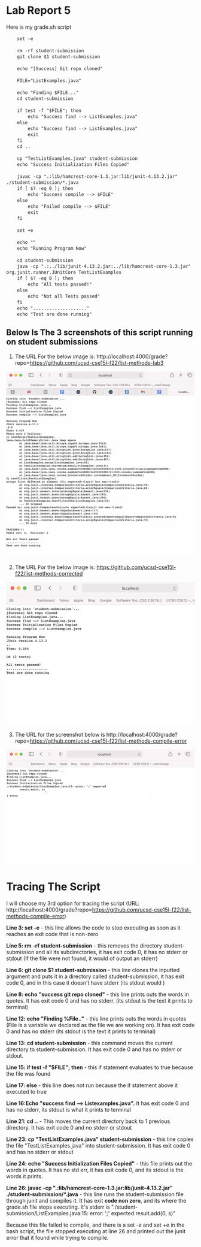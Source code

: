 # Lab Report 5

Here is my grade.sh script 

 

        set -e

        rm -rf student-submission
        git clone $1 student-submission

        echo "[Success] Git repo cloned"

        FILE="ListExamples.java"

        echo "Finding $FILE..."
        cd student-submission

        if test -f "$FILE"; then
            echo "Success find --> ListExamples.java"
        else 
            echo "Success find --> ListExamples.java"
            exit
        fi
        cd ..

        cp "TestListExamples.java" student-submission
        echo "Success Initialization Files Copied"

        javac -cp ".:lib/hamcrest-core-1.3.jar:lib/junit-4.13.2.jar" ./student-submission/*.java
        if [ $? -eq 0 ]; then
            echo "Success compile --> $FILE"
        else
            echo "Failed compile --> $FILE"
            exit
        fi

        set +e

        echo ""
        echo "Running Program Now"

        cd student-submission
        java -cp ".:../lib/junit-4.13.2.jar:../lib/hamcrest-core-1.3.jar" org.junit.runner.JUnitCore TestListExamples
        if [ $? -eq 0 ]; then
            echo "All tests passed!"
        else
            echo "Not all Tests passed"
        fi
        echo "...................."
        echo "Test are done running"

## Below Is The 3 screenshots of this script running on student submissions


1. The URL For the below image is: http://localhost:4000/grade?repo=https://github.com/ucsd-cse15l-f22/list-methods-lab3

 ![screenshot 1](lab-5-bash1.png)


2. The URL For the below image is: https://github.com/ucsd-cse15l-f22/list-methods-corrected

![screenshot 2](lab-5-bash2.png)


3. The URL for the screenshot below is http://localhost:4000/grade?repo=https://github.com/ucsd-cse15l-f22/list-methods-compile-error

![screenshot 3](lab-5-bash3.png)

# Tracing The Script

I will choose my 3rd option for tracing the script (URL: http://localhost:4000/grade?repo=https://github.com/ucsd-cse15l-f22/list-methods-compile-error)

**Line 3: set -e** - this line allows the code to stop executing as soon as it reaches an exit code that is non-zero

**Line 5: rm -rf student-submission** - this removes the directory student-submission and all its subdirectories, it has exit code 0, it has no stderr or stdout (If the file were not found, it would of output an stderr)


**Line 6: git clone $1 student-submission** - this line clones the inputted argument and puts it in a directory called student-submission, it has exit code 0, and in this case it doesn't have stderr (its stdout would )

**Line 8: echo "success git repo cloned"** - this line prints outs the words in quotes. It has exit code 0 and has no stderr. (its stdout is the text it prints to terminal)

**Line 12: echo "Finding %File.."** - this line prints outs the words in quotes (File is a variable we declared as the file we are working on). It has exit code 0 and has no stderr (its stdout is the text it prints to terminal)

**Line 13: cd student-submission** - this command moves the current directory to student-submission. It has exit code 0 and has no stderr or stdout.

**Line 15: if test -f "$FILE"; then** - this if statement evaluates to true because the file was found

**Line 17: else** - this line does not run because the if statement above it executed to true

**Line 16:Echo "success find --> Listexamples.java".** It has exit code 0 and has no stderr, its stdout is what it prints to terminal

**Line 21: cd ..** - This moves the current directory back to 1 previous directory. It has exit code 0 and no stderr or stdout

**Line 23: cp "TestListExamples.java" student-submission** - this line copies the file "TestListExamples.java" into student-submission. It has exit code 0 and has no stderr or stdout

**Line 24: echo "Success Initialization Files Copied"** - this file prints out the words in quotes. It has no std err, it has exit code 0, and its stdout is the words it prints.

**Line 26: javac -cp ".:lib/hamcrest-core-1.3.jar:lib/junit-4.13.2.jar" ./student-submission/*.java** - this line runs the student-submission file through junit and compiles it. It has exit **code non zero**, and its where the grade.sh file stops executing. It's stderr is "./student-submission/ListExamples.java:15: error: ';' expected result.add(0, s)"


Because this file failed to compile, and there is a set -e and set +e in the bash script, the file stopped executing at line 26 and printed out the junit error that it found while trying to compile.